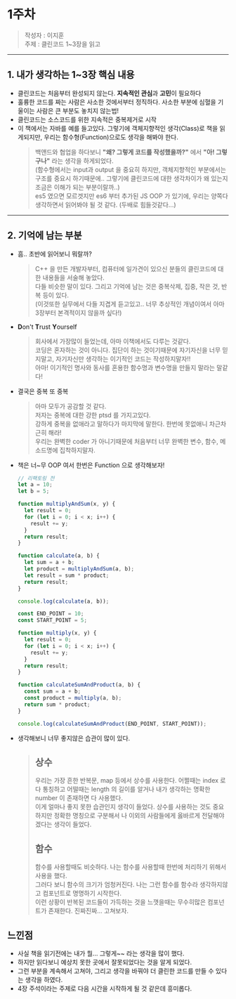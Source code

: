 # 1주차

> 작성자 : 이지훈 <br>
> 주제 : 클린코드 1~3장을 읽고

<hr>

## 1. 내가 생각하는 1~3장 핵심 내용

- 클린코드는 처음부터 완성되지 않는다. **지속적인 관심**과 **고민**이 필요하다
- 훌륭한 코드를 짜는 사람은 사소한 것에서부터 정직하다. 사소한 부분에 심혈을 기울이는 사람은 큰 부분도 놓치지 않는법!
- 클린코드는 소스코드를 위한 지속적은 중복제거로 시작
- 이 책에서는 자바를 예를 들고있다. 그렇기에 객체지향적인 생각(Class)로 책을 읽게되지만, 우리는 함수형(Function)으로도 생각을 해봐야 한다.
  > 백앤드와 협업을 하다보니 **"왜? 그렇게 코드를 작성했을까?"** 에서 **"아! 그렇구나"** 라는 생각을 하게되었다. <br>
  > (함수형에서는 input과 output 을 중요히 하지만, 객체지향적인 부분에서는 구조를 중요시 하기때문에.. 그렇기에 클린코드에 대한 생각차이가 왜 있는지 조금은 이해가 되는 부분이랄까..)<br>
  > es5 였으면 모르겟지만 es6 부터 추가된 JS OOP 가 있기에, 우리는 양쪽다 생각하면서 읽어봐야 될 것 같다. (두배로 힘들것같다...)

<hr>

## 2. 기억에 남는 부분

- 흠.. 초반에 읽어보니 뭐랄까?
  > C++ 을 만든 개발자부터, 컴퓨터에 일가견이 있으신 분들의 클린코드에 대한 내용들을 서술해 놓았다. <br>
  > 다들 비슷한 말이 있다. 그리고 기억에 남는 것은 중복삭제, 집중, 작은 것, 반복 등이 있다. <br> (이것또한 실무에서 다들 지겹게 듣고있고.. 너무 추상적인 개념이여서 아마 3장부터 본격적이지 않을까 싶다!)

* **D**on't **T**rust **Y**ourself

  > 회사에서 가장많이 들었는데, 아마 이책에서도 다루는 것같다. <br>
  > 코딩은 혼자하는 것이 아니다. 집단이 하는 것이기때문에 자기자신을 너무 믿지말고, 자기자신만 생각하는 이기적인 코드는 작성하지말자!!<br>
  > 아마! 이기적인 명사와 동사를 혼용한 함수명과 변수명을 만들지 말라는 말같다!

* 결국은 중복 또 중복

  > 아마 모두가 공감할 것 같다. <br>
  > 저자는 중복에 대한 강한 ptsd 를 가지고있다. <br>
  > 강하게 중복을 없애라고 말하다가 마지막에 말한다. 한번에 못없애니 차근차근히 해라! <br>
  > 우리는 완벽한 coder 가 아니기때문에 처음부터 너무 완벽한 변수, 함수, 메소드명에 집착하지말자.

* 책은 너~무 OOP 여서 한번은 Function 으로 생각해보자!

  ```javascript
  // 리팩토링 전
  let a = 10;
  let b = 5;

  function multiplyAndSum(x, y) {
    let result = 0;
    for (let i = 0; i < x; i++) {
      result += y;
    }
    return result;
  }

  function calculate(a, b) {
    let sum = a + b;
    let product = multiplyAndSum(a, b);
    let result = sum * product;
    return result;
  }

  console.log(calculate(a, b));
  ```

  ```javascript
  const END_POINT = 10;
  const START_POINT = 5;

  function multiply(x, y) {
    let result = 0;
    for (let i = 0; i < x; i++) {
      result += y;
    }
    return result;
  }

  function calculateSumAndProduct(a, b) {
    const sum = a + b;
    const product = multiply(a, b);
    return sum * product;
  }

  console.log(calculateSumAndProduct(END_POINT, START_POINT));
  ```

* 생각해보니 너무 좋지않은 습관이 많이 있다.
  > ## 상수 <br>
  >
  > 우리는 가장 흔한 반복문, map 등에서 상수를 사용한다. 어쩔때는 index 로 다 통칭하고 어떨때는 length 의 길이를 알거나 내가 생각하는 명확한 number 이 존재하면 다 사용했다. <br>
  > 이게 얼마나 좋지 못한 습관인지 생각이 들었다. 상수를 사용하는 것도 중요하지만 정확한 명칭으로 구분해서 나 이외의 사람들에게 옳바르게 전달해야겠다는 생각이 들었다. <br>
  >
  > ## 함수 <br>
  >
  > 함수를 사용할때도 비슷하다. 나는 함수를 사용할때 한번에 처리하기 위해서 사용을 했다. <br>
  > 그러다 보니 함수의 크기가 엄청커진다. 나는 그런 함수를 함수라 생각하지않고 컴포넌트로 명명하기 시작한다.<br>
  > 이런 상황이 반복된 코드들이 가득하는 것을 느꼇을때는 무수히많은 컴포넌트가 존재한다.
  > 진짜진짜... 고쳐보자.

## 느낀점

- 사실 책을 읽기전에는 내가 뭘... 그렇게~~ 라는 생각을 많이 했다.
- 하지만 읽다보니 예상치 못한 곳에서 잘못되었다는 것을 알게 되었다.
- 그런 부분을 계속해서 고쳐야, 그리고 생각을 바꿔야 더 클린한 코드를 만들 수 있다는 생각을 하였다.
- 4장 주석이라는 주제로 다음 시간을 시작하게 될 것 같은데 흥미롭다.
